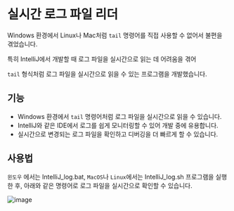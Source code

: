 # 실시간 로그 파일 리더

Windows 환경에서 Linux나 Mac처럼 `tail` 명령어를 직접 사용할 수 없어서 불편을 겪었습니다.

특히 IntelliJ에서 개발할 때 로그 파일을 실시간으로 읽는 데 어려움을 겪어

`tail` 형식처럼 로그 파일을 실시간으로 읽을 수 있는 프로그램을 개발했습니다.

## 기능

- Windows 환경에서 `tail` 명령어처럼 로그 파일을 실시간으로 읽을 수 있습니다.
- IntelliJ와 같은 IDE에서 로그를 쉽게 모니터링할 수 있어 개발 중에 유용합니다.
- 실시간으로 변경되는 로그 파일을 확인하고 디버깅을 더 빠르게 할 수 있습니다.

## 사용법

`윈도우` 에서는 IntelliJ_log.bat, `MacOS`나 `Linux`에서는 IntelliJ_log.sh 프로그램을 실행한 후, 아래와 같은 명령어로 로그 파일을 실시간으로 확인할 수 있습니다.


![image](https://github.com/user-attachments/assets/d2d2f26c-b081-4540-85d8-14e73e7cbb5d)
